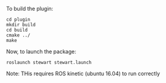 
To build the plugin:
```
cd plugin  
mkdir build  
cd build  
cmake ../  
make  
```
Now, to launch the package:

```
roslaunch stewart stewart.launch
```
Note: THis requires ROS kinetic (ubuntu 16.04) to run correctly
